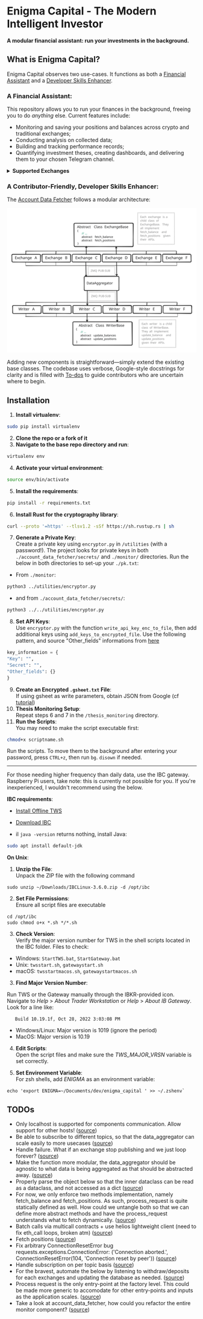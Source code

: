 # Enigma Capital - The Modern Intelligent Investor

**A modular financial assistant: run your investments in the background.**

## What is Enigma Capital?

Enigma Capital observes two use-cases. It functions as both a [Financial Assistant](#a-financial-assistant) and a [Developer Skills Enhancer](#a-contributor-friendly-developer-skills-honer).

### A Financial Assistant:

This repository allows you to run your finances in the background, freeing you to do _anything_ else. Current features include:

- Monitoring and saving your positions and balances across crypto and traditional exchanges;
- Conducting analysis on collected data;
- Building and tracking performance records;
- Quantifying investment theses, creating dashboards, and delivering them to your chosen Telegram channel.

<details>
  <summary><strong>Supported Exchanges</strong></summary>

  - Binance;
  - Bybit;
  - DYDX; 
  - Ethereum; 
  - Interactive Brokers; 
  - TradeStation;
  - FTX;
  - Kraken;
  - RootStock;

</details>

### A Contributor-Friendly, Developer Skills Enhancer:

The [Account Data Fetcher](./account_data_fetcher/) follows a modular architecture:

![Infrastructure](./readme_public/infrastructure_github.svg)

Adding new components is straightforward—simply extend the existing base classes. The codebase uses verbose, Google-style docstrings for clarity and is filled with [To-dos](#todos) to guide contributors who are uncertain where to begin.

## Installation

1. **Install virtualenv**:
```bash
sudo pip install virtualenv
```
2. **Clone the repo or a fork of it**
3. **Navigate to the base repo directory and run**:
```bash
virtualenv env
```
4. **Activate your virtual environment**: 
```bash
source env/bin/activate
```
5. **Install the requirements**: 
```bash
pip install -r requirements.txt
```
6. **Install Rust for the cryptography library**: 
```bash
curl --proto '=https' --tlsv1.2 -sSf https://sh.rustup.rs | sh
```
7. **Generate a Private Key**:   
Create a private key using `encryptor.py` in `/utilities` (with a password!). The project looks for private keys in both `./account_data_fetcher/secrets/` and `./monitor/` directories. Run the below in both directories to set-up your `./pk.txt`:  
- From `./monitor`:
```bash
python3 ../utilities/encryptor.py
```
- and from `./account_data_fetcher/secrets/`:
```bash
python3 ../../utilities/encryptor.py
```

8. **Set API Keys**:  
Use `encryptor.py` with the function `write_api_key_enc_to_file`, then add additional keys using `add_keys_to_encrypted_file`. Use the following pattern, and source "Other_fields" informations from [here](./account_data_fetcher/secrets/example_.api_enc.py)
```python
key_information = {
"Key": "",
"Secret": "",
"Other_fields": {}
}
```
9. **Create an Encrypted `.gsheet.txt` File**:  
If using gsheet as write parameters, obtain JSON from Google (cf [tutorial](https://medium.com/craftsmenltd/from-csv-to-google-sheet-using-python-ef097cb014f9))
10. **Thesis Monitoring Setup**:  
Repeat steps 6 and 7 in the `/thesis_monitoring` directory.
11. **Run the Scripts**:   
You may need to make the script executable first:
```bash
chmod+x scriptname.sh
```
Run the scripts. To move them to the background after entering your password, press `CTRL+z`, then run `bg`. `disown` if needed.

---


For those needing higher frequency than daily data, use the IBC gateway. Raspberry Pi users, take note: this is currently not possible for you. If you're inexperienced, I wouldn't recommend using the below.

**IBC requirements**:

- [Install Offline TWS](https://www.interactivebrokers.com/en/trading/tws-offline-installers.php)

- [Download IBC](https://github.com/IbcAlpha/IBC/releases)
- iI `java -version` returns nothing, install Java:
```bash
sudo apt install default-jdk
```

**On Unix**:  

1. **Unzip the File**:  
Unpack the ZIP file with the following command
```
sudo unzip ~/Downloads/IBCLinux-3.6.0.zip -d /opt/ibc
```
2. **Set File Permissions**:  
Ensure all script files are executable
```
cd /opt/ibc
sudo chmod o+x *.sh */*.sh
```
3. **Check Version**:  
Verify the major version number for TWS in the shell scripts located in the IBC folder. Files to check:
- Windows: `StartTWS.bat`, `StartGateway.bat`
- Unix: `twsstart.sh`, `gatewaystart.sh`
- macOS: `twsstartmacos.sh`, `gatewaystartmacos.sh`

3. **Find Major Version Number**:  

Run TWS or the Gateway manually through the IBKR-provided icon. Navigate to *Help* > *About Trader Workstation* or *Help* > *About IB Gateway*. Look for a line like:
```
   Build 10.19.1f, Oct 28, 2022 3:03:08 PM
```
- Windows/Linux: Major version is 1019 (ignore the period)
- MacOS: Major version is 10.19

4. **Edit Scripts**:    
Open the script files and make sure the *TWS_MAJOR_VRSN* variable is set correctly.

5. **Set Environment Variable**:    
For zsh shells, add *ENIGMA* as an environment variable:
```
echo 'export ENIGMA=~/Documents/dev/enigma_capital ' >> ~/.zshenv`
```     
    
 
 ## TODOs
- Only localhost is supported for components communication. Allow support for other hosts! ([source](https://github.com/SFYLL/enigma_capital/blob/master/account_data_fetcher/data_aggregator/data_aggregator.py#L224))
- Be able to subscribe to different topics, so that the data_aggregator can scale easily to more usecases ([source](https://github.com/SFYLL/enigma_capital/blob/master/account_data_fetcher/data_aggregator/data_aggregator.py#L285))
- Handle failure. What if an exchange stop publishing and we just loop forever? ([source](https://github.com/SFYLL/enigma_capital/blob/master/account_data_fetcher/data_aggregator/data_aggregator.py#L290))
- Make the function more modular, the data_aggregator should be agnostic to what data is being aggregated as that should be abstracted away. ([source](https://github.com/SFYLL/enigma_capital/blob/master/account_data_fetcher/data_aggregator/data_aggregator.py#L291))
- Properly parse the object below so that the inner dataclass can be read as a dataclass, and not accessed as a dict ([source](https://github.com/SFYLL/enigma_capital/blob/master/account_data_fetcher/data_aggregator/data_aggregator.py#L317))
- For now, we only enforce two methods implementation, namely fetch_balance and fetch_positions. As such, process_request is quite statically defined as well. How could we untangle both so that we can define more abstract methods and have the process_request understands what to fetch dynamically. ([source](https://github.com/SFYLL/enigma_capital/blob/master/account_data_fetcher/exchanges/exchange_base.py#L12))
- Batch calls via multicall contracts + use helios lightweight client (need to fix eth_call loops, broken atm) ([source](https://github.com/SFYLL/enigma_capital/blob/master/account_data_fetcher/exchanges/ethereum/data_fetcher.py#L42))
- Fetch positions ([source](https://github.com/SFYLL/enigma_capital/blob/master/account_data_fetcher/exchanges/ib_async/data_fetcher.py#L49))
- Fix arbitrary ConnectionResetError bug requests.exceptions.ConnectionError: ('Connection aborted.', ConnectionResetError(104, 'Connection reset by peer')) ([source](https://github.com/SFYLL/enigma_capital/blob/master/account_data_fetcher/exchanges/dydx/data_fetcher.py#L65))
- Handle subscription on per topic basis ([source](https://github.com/SFYLL/enigma_capital/blob/master/account_data_fetcher/writers/writer_base.py#L100))
- For the bravest, automate the below by listening to withdraw/deposits for each exchanges and updating the database as needed. ([source](https://github.com/SFYLL/enigma_capital/blob/master/account_data_fetcher/writers/deposit_and_withdraw_handler.py#L58))
- Process request is the only entry-point at the factory level. This could be made more generic to accomodate for other entry-points and inputs as the application scales. ([source](https://github.com/SFYLL/enigma_capital/blob/master/account_data_fetcher/launcher/process_factory_base.py#L43))
- Take a look at account_data_fetcher, how could you refactor the entire monitor component? ([source](https://github.com/SFYLL/enigma_capital/blob/master/monitor/runner.py#L20))